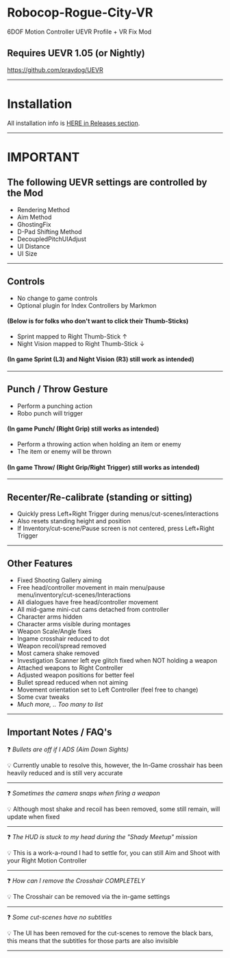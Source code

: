 # Robocop-Rogue-City-VR
6DOF Motion Controller UEVR Profile + VR Fix Mod

## Requires UEVR 1.05 (or Nightly)
https://github.com/praydog/UEVR

---

# Installation

All installation info is <a href="https://github.com/CYB3R-JUNKI3/Robocop-Rogue-City-VR/releases" target="_blank">HERE in Releases section</a>.


---


# IMPORTANT
## The following UEVR settings are controlled by the Mod
- Rendering Method
- Aim Method
- GhostingFix
- D-Pad Shifting Method
- DecoupledPitchUIAdjust
- UI Distance
- UI Size
----



## Controls
- No change to game controls
- Optional plugin for Index Controllers by Markmon

####    (Below is for folks who don't want to click their Thumb-Sticks) 

- Sprint mapped to Right Thumb-Stick ↑
- Night Vision mapped to Right Thumb-Stick ↓
####  (In game Sprint (L3) and Night Vision (R3) still work as intended)
----


## Punch / Throw Gesture
- Perform a punching action
- Robo punch will trigger
####  (In game Punch/ (Right Grip) still works as intended)
- Perform a throwing action when holding an item or enemy
- The item or enemy will be thrown
####  (In game Throw/ (Right Grip/Right Trigger) still works as intended)
----


## Recenter/Re-calibrate (standing or sitting)
- Quickly press Left+Right Trigger during menus/cut-scenes/interactions
- Also resets standing height and position
- If Inventory/cut-scene/Pause screen is not centered, press Left+Right Trigger
----


## Other Features
- Fixed Shooting Gallery aiming
- Free head/controller movement in main menu/pause menu/inventory/cut-scenes/Interactions
- All dialogues have free head/controller movement
- All mid-game mini-cut cams detached from controller
- Character arms hidden
- Character arms visible during montages
- Weapon Scale/Angle fixes
- Ingame crosshair reduced to dot
- Weapon recoil/spread removed
- Most camera shake removed
- Investigation Scanner left eye glitch fixed when NOT holding a weapon
- Attached weapons to Right Controller
- Adjusted weapon positions for better feel
- Bullet spread reduced when not aiming
- Movement orientation set to Left Controller (feel free to change)
- Some cvar tweaks
- _Much more, .. Too many to list_
----


## Important Notes / FAQ's
:question: _Bullets are off if I ADS (Aim Down Sights)_

:bulb: Currently unable to resolve this, however, the In-Game crosshair has been heavily reduced and is still very accurate

---
:question: _Sometimes the camera snaps when firing a weapon_

:bulb: Although most shake and recoil has been removed, some still remain, will update when fixed

---
:question: _The HUD is stuck to my head during the "Shady Meetup" mission_

:bulb: This is a work-a-round I had to settle for, you can still Aim and Shoot with your Right Motion Controller

---
:question: _How can I remove the Crosshair COMPLETELY_

:bulb: The Crosshair can be removed via the in-game settings

---

:question: _Some cut-scenes have no subtitles_

:bulb: The UI has been removed for the cut-scenes to remove the black bars, this means that the subtitles for those parts are also invisible

---


